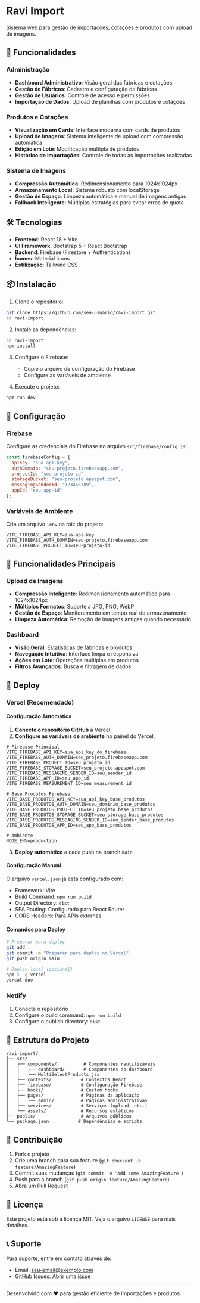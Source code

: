 # Ravi Import

Sistema web para gestão de importações, cotações e produtos com upload de imagens.

## 🚀 Funcionalidades

### Administração
- **Dashboard Administrativo**: Visão geral das fábricas e cotações
- **Gestão de Fábricas**: Cadastro e configuração de fábricas
- **Gestão de Usuários**: Controle de acesso e permissões
- **Importação de Dados**: Upload de planilhas com produtos e cotações

### Produtos e Cotações
- **Visualização em Cards**: Interface moderna com cards de produtos
- **Upload de Imagens**: Sistema inteligente de upload com compressão automática
- **Edição em Lote**: Modificação múltipla de produtos
- **Histórico de Importações**: Controle de todas as importações realizadas

### Sistema de Imagens
- **Compressão Automática**: Redimensionamento para 1024x1024px
- **Armazenamento Local**: Sistema robusto com localStorage
- **Gestão de Espaço**: Limpeza automática e manual de imagens antigas
- **Fallback Inteligente**: Múltiplas estratégias para evitar erros de quota

## 🛠️ Tecnologias

- **Frontend**: React 18 + Vite
- **UI Framework**: Bootstrap 5 + React Bootstrap
- **Backend**: Firebase (Firestore + Authentication)
- **Ícones**: Material Icons
- **Estilização**: Tailwind CSS

## 📦 Instalação

1. Clone o repositório:
```bash
git clone https://github.com/seu-usuario/ravi-import.git
cd ravi-import
```

2. Instale as dependências:
```bash
cd ravi-import
npm install
```

3. Configure o Firebase:
   - Copie o arquivo de configuração do Firebase
   - Configure as variáveis de ambiente

4. Execute o projeto:
```bash
npm run dev
```

## 🔧 Configuração

### Firebase
Configure as credenciais do Firebase no arquivo `src/firebase/config.js`:

```javascript
const firebaseConfig = {
  apiKey: "sua-api-key",
  authDomain: "seu-projeto.firebaseapp.com",
  projectId: "seu-projeto-id",
  storageBucket: "seu-projeto.appspot.com",
  messagingSenderId: "123456789",
  appId: "seu-app-id"
};
```

### Variáveis de Ambiente
Crie um arquivo `.env` na raiz do projeto:

```env
VITE_FIREBASE_API_KEY=sua-api-key
VITE_FIREBASE_AUTH_DOMAIN=seu-projeto.firebaseapp.com
VITE_FIREBASE_PROJECT_ID=seu-projeto-id
```

## 📱 Funcionalidades Principais

### Upload de Imagens
- **Compressão Inteligente**: Redimensionamento automático para 1024x1024px
- **Múltiplos Formatos**: Suporte a JPG, PNG, WebP
- **Gestão de Espaço**: Monitoramento em tempo real do armazenamento
- **Limpeza Automática**: Remoção de imagens antigas quando necessário

### Dashboard
- **Visão Geral**: Estatísticas de fábricas e produtos
- **Navegação Intuitiva**: Interface limpa e responsiva
- **Ações em Lote**: Operações múltiplas em produtos
- **Filtros Avançados**: Busca e filtragem de dados

## 🚀 Deploy

### Vercel (Recomendado)

#### Configuração Automática
1. **Conecte o repositório GitHub** à Vercel
2. **Configure as variáveis de ambiente** no painel do Vercel:

```env
# Firebase Principal
VITE_FIREBASE_API_KEY=sua_api_key_do_firebase
VITE_FIREBASE_AUTH_DOMAIN=seu_projeto.firebaseapp.com
VITE_FIREBASE_PROJECT_ID=seu_projeto_id
VITE_FIREBASE_STORAGE_BUCKET=seu_projeto.appspot.com
VITE_FIREBASE_MESSAGING_SENDER_ID=seu_sender_id
VITE_FIREBASE_APP_ID=seu_app_id
VITE_FIREBASE_MEASUREMENT_ID=seu_measurement_id

# Base Produtos Firebase
VITE_BASE_PRODUTOS_API_KEY=sua_api_key_base_produtos
VITE_BASE_PRODUTOS_AUTH_DOMAIN=seu_dominio_base_produtos
VITE_BASE_PRODUTOS_PROJECT_ID=seu_projeto_base_produtos
VITE_BASE_PRODUTOS_STORAGE_BUCKET=seu_storage_base_produtos
VITE_BASE_PRODUTOS_MESSAGING_SENDER_ID=seu_sender_base_produtos
VITE_BASE_PRODUTOS_APP_ID=seu_app_base_produtos

# Ambiente
NODE_ENV=production
```

3. **Deploy automático** a cada push na branch `main`

#### Configuração Manual
O arquivo `vercel.json` já está configurado com:
- Framework: Vite
- Build Command: `npm run build`
- Output Directory: `dist`
- SPA Routing: Configurado para React Router
- CORS Headers: Para APIs externas

#### Comandos para Deploy
```bash
# Preparar para deploy
git add .
git commit -m "Preparar para deploy no Vercel"
git push origin main

# Deploy local (opcional)
npm i -g vercel
vercel dev
```

### Netlify
1. Conecte o repositório
2. Configure o build command: `npm run build`
3. Configure o publish directory: `dist`

## 📄 Estrutura do Projeto

```
ravi-import/
├── src/
│   ├── components/          # Componentes reutilizáveis
│   │   ├── dashboard/       # Componentes do dashboard
│   │   └── MultiSelectProducts.jsx
│   ├── contexts/           # Contextos React
│   ├── firebase/           # Configuração Firebase
│   ├── hooks/              # Custom hooks
│   ├── pages/              # Páginas da aplicação
│   │   └── admin/          # Páginas administrativas
│   ├── services/           # Serviços (upload, etc.)
│   └── assets/             # Recursos estáticos
├── public/                 # Arquivos públicos
└── package.json           # Dependências e scripts
```

## 🤝 Contribuição

1. Fork o projeto
2. Crie uma branch para sua feature (`git checkout -b feature/AmazingFeature`)
3. Commit suas mudanças (`git commit -m 'Add some AmazingFeature'`)
4. Push para a branch (`git push origin feature/AmazingFeature`)
5. Abra um Pull Request

## 📝 Licença

Este projeto está sob a licença MIT. Veja o arquivo `LICENSE` para mais detalhes.

## 📞 Suporte

Para suporte, entre em contato através de:
- Email: seu-email@exemplo.com
- GitHub Issues: [Abrir uma issue](https://github.com/seu-usuário/ravi-import/issues)

---

Desenvolvido com ❤️ para gestão eficiente de importações e produtos.
